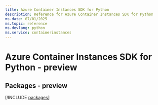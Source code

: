 ```yaml
---
title: Azure Container Instances SDK for Python
description: Reference for Azure Container Instances SDK for Python
ms.date: 07/01/2025
ms.topic: reference
ms.devlang: python
ms.service: containerinstances
---
```

# Azure Container Instances SDK for Python - preview
## Packages - preview
[!INCLUDE [packages](container-instances-index.md)]